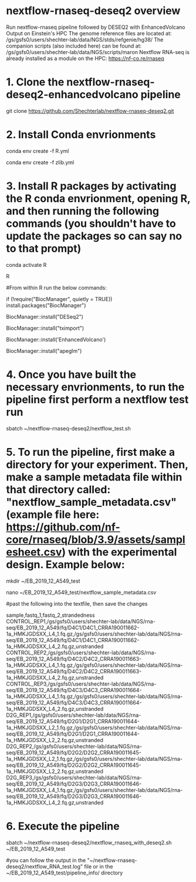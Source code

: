# nextflow-rnaseq-deseq2 overview
Run nextflow-rnaseq pipeline followed by DESEQ2 with EnhancedVolcano Output on Einstein's HPC 
The genome reference files are located at: /gs/gsfs0/users/shechter-lab/data/NGS/stds/refgenie/hg38/
The companion scripts (also included here) can be found at: /gs/gsfs0/users/shechter-lab/data/NGS/scripts/maron
Nextflow RNA-seq is already installed as a module on the HPC: https://nf-co.re/rnaseq

# 1. Clone the nextflow-rnaseq-deseq2-enhancedvolcano pipeline

git clone https://github.com/Shechterlab/nextflow-rnaseq-deseq2.git


# 2. Install Conda envrionments

conda env create -f R.yml

conda env create -f zlib.yml

# 3. Install R packages by activating the R conda envrionment, opening R, and then running the following commands (you shouldn't have to update the packages so can say no to that prompt)

conda activate R

R

#From within R run the below commands:

if (!require("BiocManager", quietly = TRUE))
    install.packages("BiocManager")


BiocManager::install("DESeq2")

BiocManager::install("tximport")

BiocManager::install('EnhancedVolcano')

BiocManager::install("apeglm")

# 4. Once you have built the necessary envrionments, to run the pipeline first perform a nextflow test run 

sbatch ~/nextflow-rnaseq-deseq2/nextflow_test.sh

# 5. To run the pipeline, first make a directory for your experiment. Then, make a sample metadata file within that directory called: "nextflow_sample_metadata.csv" (example file here: https://github.com/nf-core/rnaseq/blob/3.9/assets/samplesheet.csv) with the experimental design. Example below:

mkdir ~/EB_2019_12_A549_test

nano ~/EB_2019_12_A549_test/nextflow_sample_metadata.csv

#past the following into the textfile, then save the changes

sample,fastq_1,fastq_2,strandedness
CONTROL_REP1,/gs/gsfs0/users/shechter-lab/data/NGS/rna-seq/EB_2019_12_A549/fq/D4C1/D4C1_CRRA190011662-1a_HMKJGDSXX_L4_1.fq.gz,/gs/gsfs0/users/shechter-lab/data/NGS/rna-seq/EB_2019_12_A549/fq/D4C1/D4C1_CRRA190011662-1a_HMKJGDSXX_L4_2.fq.gz,unstranded
CONTROL_REP2,/gs/gsfs0/users/shechter-lab/data/NGS/rna-seq/EB_2019_12_A549/fq/D4C2/D4C2_CRRA190011663-1a_HMKJGDSXX_L4_1.fq.gz,/gs/gsfs0/users/shechter-lab/data/NGS/rna-seq/EB_2019_12_A549/fq/D4C2/D4C2_CRRA190011663-1a_HMKJGDSXX_L4_2.fq.gz,unstranded
CONTROL_REP3,/gs/gsfs0/users/shechter-lab/data/NGS/rna-seq/EB_2019_12_A549/fq/D4C3/D4C3_CRRA190011664-1a_HMKJGDSXX_L4_1.fq.gz,/gs/gsfs0/users/shechter-lab/data/NGS/rna-seq/EB_2019_12_A549/fq/D4C3/D4C3_CRRA190011664-1a_HMKJGDSXX_L4_2.fq.gz,unstranded
D2G_REP1,/gs/gsfs0/users/shechter-lab/data/NGS/rna-seq/EB_2019_12_A549/fq/D2G1/D2G1_CRRA190011644-1a_HMKJGDSXX_L2_1.fq.gz,/gs/gsfs0/users/shechter-lab/data/NGS/rna-seq/EB_2019_12_A549/fq/D2G1/D2G1_CRRA190011644-1a_HMKJGDSXX_L2_2.fq.gz,unstranded
D2G_REP2,/gs/gsfs0/users/shechter-lab/data/NGS/rna-seq/EB_2019_12_A549/fq/D2G2/D2G2_CRRA190011645-1a_HMKJGDSXX_L2_1.fq.gz,/gs/gsfs0/users/shechter-lab/data/NGS/rna-seq/EB_2019_12_A549/fq/D2G2/D2G2_CRRA190011645-1a_HMKJGDSXX_L2_2.fq.gz,unstranded
D2G_REP3,/gs/gsfs0/users/shechter-lab/data/NGS/rna-seq/EB_2019_12_A549/fq/D2G3/D2G3_CRRA190011646-1a_HMKJGDSXX_L4_1.fq.gz,/gs/gsfs0/users/shechter-lab/data/NGS/rna-seq/EB_2019_12_A549/fq/D2G3/D2G3_CRRA190011646-1a_HMKJGDSXX_L4_2.fq.gz,unstranded

# 6. Execute the pipeline

sbatch ~/nextflow-rnaseq-deseq2/nextflow_rnaseq_with_deseq2.sh ~/EB_2019_12_A549_test

#you can follow the output in the "~/nextflow-rnaseq-deseq2/nextflow_RNA_test.log" file or in the ~/EB_2019_12_A549_test/pipeline_info/ directory








